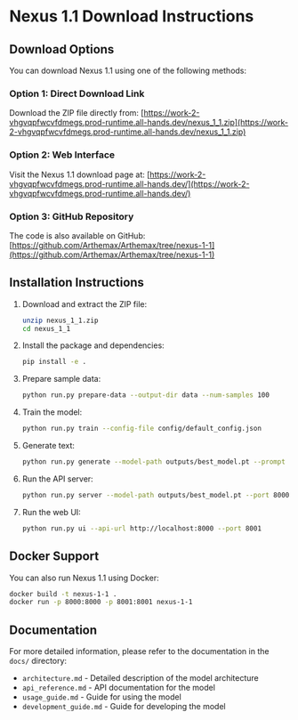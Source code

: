 # Nexus 1.1 Download Instructions

## Download Options

You can download Nexus 1.1 using one of the following methods:

### Option 1: Direct Download Link

Download the ZIP file directly from:
[https://work-2-vhgvqpfwcvfdmegs.prod-runtime.all-hands.dev/nexus_1_1.zip](https://work-2-vhgvqpfwcvfdmegs.prod-runtime.all-hands.dev/nexus_1_1.zip)

### Option 2: Web Interface

Visit the Nexus 1.1 download page at:
[https://work-2-vhgvqpfwcvfdmegs.prod-runtime.all-hands.dev/](https://work-2-vhgvqpfwcvfdmegs.prod-runtime.all-hands.dev/)

### Option 3: GitHub Repository

The code is also available on GitHub:
[https://github.com/Arthemax/Arthemax/tree/nexus-1-1](https://github.com/Arthemax/Arthemax/tree/nexus-1-1)

## Installation Instructions

1. Download and extract the ZIP file:
   ```bash
   unzip nexus_1_1.zip
   cd nexus_1_1
   ```

2. Install the package and dependencies:
   ```bash
   pip install -e .
   ```

3. Prepare sample data:
   ```bash
   python run.py prepare-data --output-dir data --num-samples 100
   ```

4. Train the model:
   ```bash
   python run.py train --config-file config/default_config.json
   ```

5. Generate text:
   ```bash
   python run.py generate --model-path outputs/best_model.pt --prompt "Hello, world!"
   ```

6. Run the API server:
   ```bash
   python run.py server --model-path outputs/best_model.pt --port 8000
   ```

7. Run the web UI:
   ```bash
   python run.py ui --api-url http://localhost:8000 --port 8001
   ```

## Docker Support

You can also run Nexus 1.1 using Docker:

```bash
docker build -t nexus-1-1 .
docker run -p 8000:8000 -p 8001:8001 nexus-1-1
```

## Documentation

For more detailed information, please refer to the documentation in the `docs/` directory:

- `architecture.md` - Detailed description of the model architecture
- `api_reference.md` - API documentation for the model
- `usage_guide.md` - Guide for using the model
- `development_guide.md` - Guide for developing the model